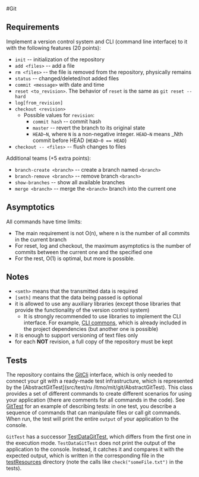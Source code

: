 #Git

## Requirements

Implement a version control system and CLI (command line interface) to it with the following features (20 points):

* `init` -- initialization of the repository
* `add <files>` -- add a file
* `rm <files>` -- the file is removed from the repository, physically remains
* `status` -- changed/deleted/not added files
* `commit <message>` with date and time
* `reset <to_revision>`. The behavior of `reset` is the same as `git reset --hard`
* `log[from_revision]`
* `checkout <revision>`
     * Possible values for `revision`:
         * `commit hash` -- commit hash
         * `master` -- revert the branch to its original state
         * `HEAD~N`, where `N` is a non-negative integer. `HEAD~N` means _Nth commit before HEAD (`HEAD~0 == HEAD`)
* `checkout -- <files>` -- flush changes to files

Additional teams (+5 extra points):

* `branch-create <branch>` -- create a branch named `<branch>`
* `branch-remove <branch>` -- remove branch `<branch>`
* `show-branches` -- show all available branches
* `merge <branch>` -- merge the `<branch>` branch into the current one

## Asymptotics

All commands have time limits:
* The main requirement is not O(n), where n is the number of all commits in the current branch
* For reset, log and checkout, the maximum asymptotics is the number of commits between the current one and the specified one
* For the rest, O(1) is optimal, but more is possible.

## Notes

* `<smth>` means that the transmitted data is required
* `[smth]` means that the data being passed is optional
* it is allowed to use any auxiliary libraries (except those libraries that provide the functionality of the version control system)
     * It is strongly recommended to use libraries to implement the CLI interface. For example, [CLI commons](http://commons.apache.org/proper/commons-cli/), which is already included in the project dependencies (but another one is possible)
* it is enough to support versioning of text files only
* for each __NOT__ revision, a full copy of the repository must be kept

## Tests

The repository contains the [GitCli](src/main/ru/itmo/mit/git/GitCli) interface, which is only needed to connect your git with a ready-made test infrastructure, which is represented by the [AbstractGitTest](src/test/ru /itmo/mit/git/AbstractGitTest). This class provides a set of different commands to create different scenarios for using your application (there are comments for all commands in the code). See [GitTest](src/test/en/itmo/mit/git/GitTest) for an example of describing tests: in one test, you describe a sequence of commands that can manipulate files or call git commands. When run, the test will print the entire `output` of your application to the console.

`GitTest` has a successor [TestDataGitTest](src/test/ru/itmo/mit/git/TestDataGitTest), which differs from the first one in the execution mode. `TestDataGitTest` does not print the output of the application to the console. Instead, it catches it and compares it with the expected output, which is written in the corresponding file in the [testResources](src/testResources) directory (note the calls like `check("someFile.txt")` in the tests).
